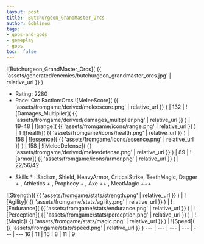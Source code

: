 ```yaml
---
layout: post
title:  Butchurgeon_GrandMaster_Orcs
author: Goblinou
tags:
- gobs-and-gods
- gameplay
- gobs
toc:  false
---
```


![Butchurgeon_GrandMaster_Orcs]( {{ 'assets/generated/enemies/butchurgeon_grandmaster_orcs.jpg' | relative_url }} )
- Rating: 2280
- Race: Orc  Faction:Orcs
![MeleeScore]( {{ 'assets/fromgame/derived/meleescore.png' | relative_url }} ) | 132 | ![Damages_Multiplier]( {{ 'assets/fromgame/derived/damages_multiplier.png' | relative_url }} ) | 19-48 | ![range]( {{ 'assets/fromgame/icons/range.png' | relative_url }} ) | 1
![health]( {{ 'assets/fromgame/icons/health.png' | relative_url }} ) | 158 | ![essence]( {{ 'assets/fromgame/icons/essence.png' | relative_url }} ) | 158 | ![MeleeDefense]( {{ 'assets/fromgame/derived/meleedefense.png' | relative_url }} ) | 89 | ![armor]( {{ 'assets/fromgame/icons/armor.png' | relative_url }} ) | 22/56/42
* Skills * : Sadism, Shield, HeavyArmor, CriticalStrike, TeethMagic, Dagger + , Athletics + , Prophecy + , Axe ++ , MeatMagic +++ 

![Strength]( {{ 'assets/fromgame/stats/strength.png' | relative_url }} ) | ![Agility]( {{ 'assets/fromgame/stats/agility.png' | relative_url }} ) | ![Endurance]( {{ 'assets/fromgame/stats/endurance.png' | relative_url }} ) | ![Perception]( {{ 'assets/fromgame/stats/perception.png' | relative_url }} ) | ![Magic]( {{ 'assets/fromgame/stats/magic.png' | relative_url }} ) | ![Speed]( {{ 'assets/fromgame/stats/speed.png' | relative_url }} )
--- | --- | --- | --- | --- | ---
16 | 11 | 16 | 8 | 11 | 9
